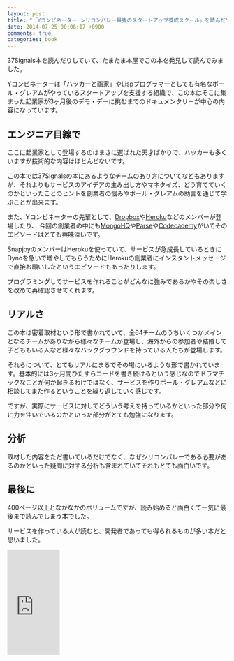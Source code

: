 ```yaml
---
layout: post
title: "「Yコンビネーター シリコンバレー最強のスタートアップ養成スクール」を読んだ"
date: 2014-07-25 00:06:17 +0900
comments: true
categories: book
---
```


37Signals本を読んだりしていて、たまたま本屋でこの本を発見して読んでみました。

Yコンビネーターは「ハッカーと画家」やLispプログラマーとしても有名なポール・グレアムがやっているスタートアップを支援する組織で、この本はそこに集まった起業家が3ヶ月後のデモ・デーに挑むまでのドキュメンタリーが中心の内容になっています。

<!-- more -->

## エンジニア目線で

ここに起業家として登場するのはまさに選ばれた天才ばかりで、ハッカーも多くいますが技術的な内容はほとんどないです。

この本では37Signalsの本にあるようなチームのあり方についてなどもありますが、それよりもサービスのアイデアの生み出し方やマネタイズ、どう育てていくのかといったことのヒントを創業者の悩みやポール・グレアムの助言を通じて学ぶことが出来ます。

また、Yコンビネーターの先輩として、[Dropbox](https://www.dropbox.com/)や[Heroku](https://www.heroku.com/)などのメンバーが登場したり、
今回の創業者の中にも[MongoHQ](https://www.mongohq.com/)や[Parse](https://parse.com/)や[Codecademy](http://www.codecademy.com/)がいてそのエピソードはとても興味深いです。

SnapjoyのメンバーはHerokuを使っていて、サービスが急成長しているときにDynoを急いで増やしてもらうためにHerokuの創業者にインスタントメッセージで直接お願いしたというエピソードもあったりします。

プログラミングしてサービスを作れることがどんなに強みであるかやその楽しさを改めて再確認させてくれます。


## リアルさ

この本は密着取材という形で書かれていて、全64チームのうちいくつかメインとなるチームがありながら様々なチームが登場し、海外からの参加者や結婚して子どももいる人など様々なバックグラウンドを持っている人たちが登場します。

それらについて、とてもリアルにまるでその場にいるような形で書かれています。基本的には3ヶ月間ひたすらコードを書き続けるという感じなのでドラマチックなことが何か起きるわけではなく、サービスを作りポール・グレアムなどに相談してまた作るということを繰り返していく感じです。

ですが、実際にサービスに対してどういう考えを持っているかといった部分や何に力を注いでいるのかといった部分がとても勉強になります。


## 分析

取材した内容をただ書いているだけでなく、なぜシリコンバレーである必要があるのかといった疑問に対する分析も含まれていてそれもとても面白いです。


## 最後に

400ページ以上となかなかのボリュームですが、読み始めると面白くて一気に最後まで読んでしまう本でした。

サービスを作っている人が読むと、開発者であっても得られるものが多い本だと思いました。



<iframe src="http://rcm-fe.amazon-adsystem.com/e/cm?lt1=_blank&bc1=000000&IS2=1&bg1=FFFFFF&fc1=000000&lc1=0000FF&t=musicfanclub-22&o=9&p=8&l=as4&m=amazon&f=ifr&ref=ss_til&asins=4822249468" style="width:120px;height:240px;" scrolling="no" marginwidth="0" marginheight="0" frameborder="0"></iframe>


